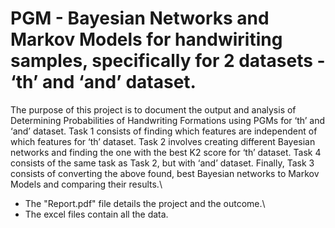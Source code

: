 # PGM - Bayesian Networks and Markov Models for handwiriting samples, specifically for 2 datasets - ‘th’ and ‘and’ dataset.

The purpose of this project is to document the output and analysis of Determining Probabilities of Handwriting Formations using PGMs for ‘th’ and ‘and’ dataset. Task 1 consists of finding which features are independent of which features for ‘th’ dataset. Task 2 involves creating different Bayesian networks and finding the one with the best K2 score for ‘th’ dataset. Task 4 consists of the same task as Task 2, but with ‘and’ dataset. Finally, Task 3 consists of converting the above found, best Bayesian networks to Markov Models and comparing their results.\
- The "Report.pdf" file details the project and the outcome.\
- The excel files contain all the data.
